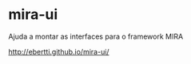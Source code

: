 mira-ui
=======

Ajuda a montar as interfaces para o framework MIRA

http://ebertti.github.io/mira-ui/